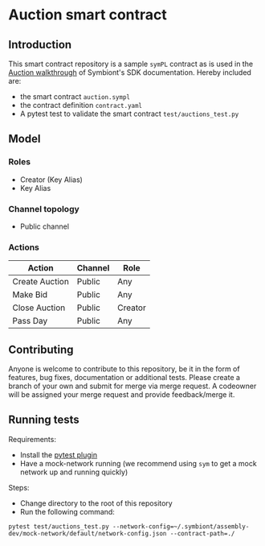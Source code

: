 # Auction smart contract

## Introduction

This smart contract repository is a sample `symPL` contract as is used in the [Auction walkthrough](https://iportal.symbiont.io/sdk_docs/docs/walkthroughs/auctions/auctions/index/index.html) 
of Symbiont's SDK documentation. Hereby included are:
- the smart contract `auction.sympl`
- the contract definition `contract.yaml`
- A pytest test to validate the smart contract `test/auctions_test.py`

## Model

### Roles
- Creator (Key Alias)
- Key Alias

### Channel topology
- Public channel

### Actions

| Action         | Channel | Role |
|----------------|---------|------|
| Create Auction | Public  | Any  |
| Make Bid       | Public  | Any  |
| Close Auction  | Public  | Creator |
| Pass Day       | Public  | Any  |

## Contributing 

Anyone is welcome to contribute to this repository, be it in the form of features, bug fixes, documentation or additional
tests. 
Please create a branch of your own and submit for merge via merge request. A codeowner will be assigned your merge request
and provide feedback/merge it. 

## Running tests

Requirements:
- Install the [pytest plugin](https://iportal.symbiont.io/sdk_docs/docs/testing/index/index.html)
- Have a mock-network running (we recommend using `sym` to get a mock network up and running quickly)

Steps: 
- Change directory to the root of this repository
- Run the following command:
```shell
pytest test/auctions_test.py --network-config=~/.symbiont/assembly-dev/mock-network/default/network-config.json --contract-path=./
```

